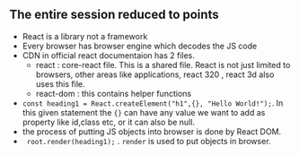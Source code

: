 
## The entire session reduced to points

- React is a library not a framework
- Every browser has browser engine which decodes the JS code
- CDN in official react documentaion has 2 files.
    - react : core-react file. This is a shared file. React is not just limited to browsers, other areas like applications, react 320 , react 3d also uses this file.
    - react-dom : this contains helper functions
- `const heading1 = React.createElement("h1",{}, "Hello World!");`. In this given statement the `{}` can have any value we want to add as property like id,class etc, or it can also be null.
- the process of putting JS objects into browser is done by React DOM.
- ` root.render(heading1);` . `render` is used to put objects in browser.